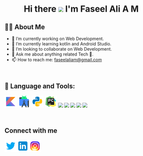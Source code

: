 <h1 align="center">Hi there <img src="https://raw.githubusercontent.com/MartinHeinz/MartinHeinz/master/wave.gif" width="30px"> I'm Faseel Ali A M</h1>

## 🙋‍♂️ About Me

- 🔭 I’m currently working on Web Development.
- 🌱 I’m currently learning kotlin and Android Studio.
- 👯 I’m looking to collaborate on Web Development.
- 💬 Ask me about anything related Tech 🤖.
- 📫 How to reach me: faseelaliam@gmail.com


<br/> 

## 🤖 Language and Tools:

  
<p align="left">
<code><img height="40" src="https://github.com/faseelali/faseelali/blob/27dcd1b39798a39cd810ed8a201c525374edae68/Icons/icons8-kotlin.svg"></code>
<code><img height="40" src="https://github.com/faseelali/faseelali/blob/27dcd1b39798a39cd810ed8a201c525374edae68/Icons/icons8-android-studio.svg"></code> 
<code><img height="40" src="https://github.com/faseelali/faseelali/blob/27dcd1b39798a39cd810ed8a201c525374edae68/Icons/icons8-python.svg"></code>
<code><img height="40" src="https://github.com/faseelali/faseelali/blob/27dcd1b39798a39cd810ed8a201c525374edae68/Icons/icons8-pycharm.svg"></code>
<code><img height="40" src="https://user-images.githubusercontent.com/25181517/192108891-d86b6220-e232-423a-bf5f-90903e6887c3.png"></code>
<code><img height="40" src="https://user-images.githubusercontent.com/25181517/192158954-f88b5814-d510-4564-b285-dff7d6400dad.png"></code>
<code><img height="40" src="https://user-images.githubusercontent.com/25181517/183898674-75a4a1b1-f960-4ea9-abcb-637170a00a75.png"></code>
<code><img height="40" src="https://user-images.githubusercontent.com/25181517/183898054-b3d693d4-dafb-4808-a509-bab54cf5de34.png"></code>
<code><img height="40" src="https://user-images.githubusercontent.com/25181517/117447155-6a868a00-af3d-11eb-9cfe-245df15c9f3f.png"></code>

</p>

<br/> 


  ## Connect with me 
  <p align="left">

<a href="https://twitter.com/iamFaseelAli">
  <img align="left" alt="Faseel Ali | Twitter" width="40px" height="40px" src="https://github.com/faseelali/faseelali/blob/main/Icons/icons8-twitter.svg" />
</a>
<a href="https://www.linkedin.com/in/faseel-ali">
  <img align="left" alt="Faseel Ali | Linkedin" width="40px" height="40px"  src="https://github.com/faseelali/faseelali/blob/main/Icons/icons8-linkedin.svg" />
</a>
<a href="https://www.instagram.com/_faseel___/">
  <img align="left" alt="Faseel Ali | Instagram" width="40px" height="40px"  src="https://github.com/faseelali/faseelali/blob/main/Icons/icons8-instagram.svg" />
</a>
</p>

  <br />
  
